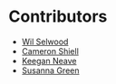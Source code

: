 # Contributors

* [Wil Selwood](https://github.com/wselwood)
* [Cameron Shiell](https://github.com/amanshu)
* [Keegan Neave](https://github.com/kneave)
* [Susanna Green](https://github.com/susyvert)
